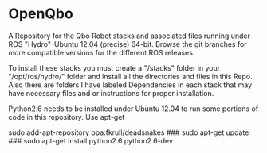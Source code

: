 OpenQbo
=======

  A Repository for the Qbo Robot stacks and associated files running under ROS "Hydro"-Ubuntu 12.04 (precise) 64-bit. Browse the git branches for more compatible versions for the different ROS releases. 


  To install these stacks you must create a "/stacks" folder in your "/opt/ros/hydro/" folder and install all the directories and files in this Repo. Also there are folders I have labeled Dependencies in each stack that may have necessary files and or instructions for proper installation. 
 
  Python2.6 needs to be installed under Ubuntu 12.04 to run some portions of code in this repository. Use apt-get  

  sudo add-apt-repository ppa:fkrull/deadsnakes ###  sudo apt-get update ### sudo apt-get install python2.6 python2.6-dev
